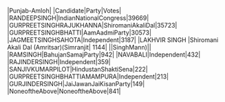 
|Punjab-Amloh|
|Candidate|Party|Votes|
|RANDEEPSINGH|IndianNationalCongress|39669|
|GURPREETSINGHRAJUKHANNA|ShiromaniAkaliDal|35723|
|GURPREETSINGHBHATTI|AamAadmiParty|30573|
|JAGMEETSINGHSAHOTA|Independent|3187|
|LAKHVIR SINGH                 |Shiromani Akali Dal (Amritsar)(Simranjit| 1144|
||SinghMann)||
|RAMSINGH|BahujanSamajParty|942|
|NAVABALI|Independent|432|
|RAJINDERSINGH|Independent|359|
|SANJIVKUMARPILOT|HindustanShaktiSena|222|
|GURPREETSINGHBHATTIAMAMPURA|Independent|213|
|GURJINDERSINGH|JaiJawanJaiKisanParty|149|
|NoneoftheAbove|NoneoftheAbove|841|
